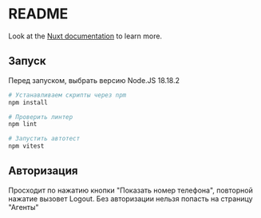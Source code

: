 # README

Look at the [Nuxt documentation](https://nuxt.com/docs/getting-started/introduction) to learn more.

## Запуск

Перед запуском, выбрать версию Node.JS 18.18.2

```bash
# Устанавливаем скрипты через npm
npm install
```


```bash
# Проверить линтер
npm lint
```

```bash
# Запустить автотест
npm vitest
```

## Авторизация

Просходит по нажатию кнопки "Показать номер телефона", повторной нажатие вызовет Logout. Без авторизации нельзя попасть на страницу "Агенты"
